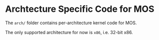# Archtecture Specific Code for MOS

The `arch/` folder contains per-architecture kernel code for MOS.

The only supported architecture for now is `x86`, i.e. 32-bit x86.
